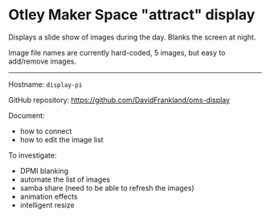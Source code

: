 # Otley Maker Space "attract" display

Displays a slide show of images during the day. Blanks the screen at night.

Image file names are currently hard-coded, 5 images, but easy to add/remove images.

---

Hostname: `display-pi`

GitHub repository: https://github.com/DavidFrankland/oms-display

Document:
- how to connect
- how to edit the image list

To investigate:
- DPMI blanking
- automate the list of images
- samba share (need to be able to refresh the images)
- animation effects
- intelligent resize

